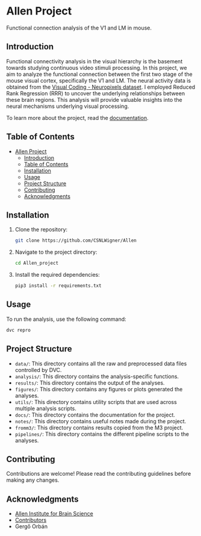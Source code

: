 # Allen Project

Functional connection analysis of the V1 and LM in mouse.

## Introduction

Functional connectivity analysis in the visual hierarchy is the basement towards studying continuous video stimuli processing. In this project, we aim to analyze the functional connection between the first two stage of the mouse visual cortex, specifically the V1 and LM. The neural activity data is obtained from the [Visual Coding - Neuropixels dataset](https://allensdk.readthedocs.io/en/latest/visual_coding_neuropixels.html). I employed Reduced Rank Regression (RRR) to uncover the underlying relationships between these brain regions. This analysis will provide valuable insights into the neural mechanisms underlying visual processing.

To learn more about the project, read the [documentation](https://CSNLWigner.github.io/Allen/).

## Table of Contents

- [Allen Project](#allen-project)
  - [Introduction](#introduction)
  - [Table of Contents](#table-of-contents)
  - [Installation](#installation)
  - [Usage](#usage)
  - [Project Structure](#project-structure)
  - [Contributing](#contributing)
  - [Acknowledgments](#acknowledgments)

## Installation


1. Clone the repository:
    ```sh
    git clone https://github.com/CSNLWigner/Allen
    ```
2. Navigate to the project directory:
    ```sh
    cd Allen_project
    ```
3. Install the required dependencies:
    ```sh
    pip3 install -r requirements.txt
    ```

## Usage

To run the analysis, use the following command:

```sh
dvc repro
```

## Project Structure

- `data/`: This directory contains all the raw and preprocessed data files controlled by DVC.
- `analysis/`: This directory contains the analysis-specific functions.
- `results/`: This directory contains the output of the analyses.
- `figures/`: This directory contains any figures or plots generated the analyses.
- `utils/`: This directory contains utility scripts that are used across multiple analysis scripts.
- `docs/`: This directory contains the documentation for the project.
- `notes/`: This directory contains useful notes made during the project.
- `fromm3/`: This directory contains results copied from the M3 project.
- `pipelines/`: This directory contains the different pipeline scripts to the analyses.

## Contributing

Contributions are welcome! Please read the contributing guidelines before making any changes.

## Acknowledgments

- [Allen Institute for Brain Science](https://alleninstitute.org/)
- [Contributors](https://github.com/CSNLWigner/Allen/graphs/contributors)
- Gergő Orbán
